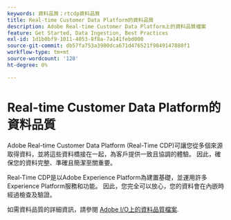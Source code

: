 ```yaml
---
keywords: 資料品質；rtcdp資料品質
title: Real-time Customer Data Platform的資料品質
description: Adobe Real-time Customer Data Platform上的資料品質檔案
feature: Get Started, Data Ingestion, Best Practices
exl-id: 1d1b0bf9-1011-4053-8f8a-7a141febd000
source-git-commit: db57fa753a3980dca671d476521f9849147880f1
workflow-type: tm+mt
source-wordcount: '128'
ht-degree: 0%

---
```


# Real-time Customer Data Platform的資料品質

Adobe Real-time Customer Data Platform (Real-Time CDP)可讓您從多個來源取得資料，並將這些資料橋接在一起，為客戶提供一致且協調的體驗。 因此，確保您的資料完整、準確且簡潔至關重要。

Real-Time CDP是以Adobe Experience Platform為建置基礎，並運用許多Experience Platform服務和功能。 因此，您完全可以放心，您的資料會在內嵌時經過檢查及驗證。

如需資料品質的詳細資訊，請參閱 [Adobe I/O上的資料品質檔案](../../ingestion/quality/overview.md).
